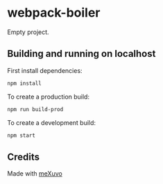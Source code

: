 # webpack-boiler

Empty project.

## Building and running on localhost

First install dependencies:

```sh
npm install
```

To create a production build:

```sh
npm run build-prod
```

To create a development build:

```sh
npm start
```
## Credits

Made with [meXuvo](https://www.linkedin.com/in/meXuvo)

